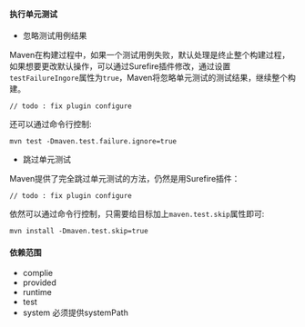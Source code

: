 #### 执行单元测试

 * 忽略测试用例结果
 
 Maven在构建过程中，如果一个测试用例失败，默认处理是终止整个构建过程，如果想要更改默认操作，可以通过Surefire插件修改，通过设置`testFailureIngore`属性为`true`，Maven将忽略单元测试的测试结果，继续整个构建。
 
 ~~~~  
 // todo : fix plugin configure
 ~~~~
 
 还可以通过命令行控制:  
 
 ~~~~  
 mvn test -Dmaven.test.failure.ignore=true
 ~~~~
 
 * 跳过单元测试
 
 Maven提供了完全跳过单元测试的方法，仍然是用Surefire插件：
 
 ~~~~  
 // todo : fix plugin configure
 ~~~~
 
 
 依然可以通过命令行控制，只需要给目标加上`maven.test.skip`属性即可:  
 
 ~~~~  
 mvn install -Dmaven.test.skip=true
 ~~~~
 
#### 依赖范围

 * complie
 * provided
 * runtime
 * test
 * system
 必须提供systemPath